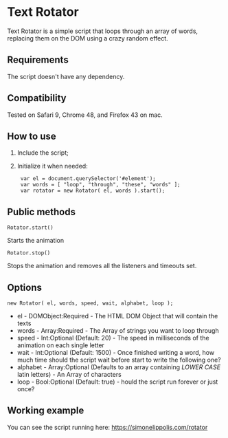 # Text Rotator

Text Rotator is a simple script that loops through an array of words, replacing them on
the DOM using a crazy random effect.

## Requirements

The script doesn't have any dependency.

## Compatibility

Tested on Safari 9, Chrome 48, and Firefox 43 on mac.

## How to use

1. Include the script;
2. Initialize it when needed:


		var el = document.querySelector('#element');
		var words = [ "loop", "through", "these", "words" ];
		var rotator = new Rotator( el, words ).start();

## Public methods

	Rotator.start()

Starts the animation

	Rotator.stop()

Stops the animation and removes all the listeners and timeouts set.

## Options

	new Rotator( el, words, speed, wait, alphabet, loop );

* el - DOMObject:Required - The HTML DOM Object that will contain the texts
* words - Array:Required - The Array of strings you want to loop through
* speed - Int:Optional (Default: 20) - The speed in milliseconds of the animation on each single letter
* wait - Int:Optional (Default: 1500) - Once finished writing a word, how much time should the script wait before start to write the following one?
* alphabet - Array:Optional (Defaults to an array containing  *LOWER CASE* latin letters) - An Array of characters
* loop - Bool:Optional (Default: true) - hould the script run forever or just once?

## Working example

You can see the script running here: https://simonelippolis.com/rotator